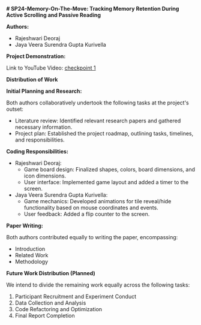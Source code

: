 **# SP24-Memory-On-The-Move: Tracking Memory Retention During Active Scrolling and Passive Reading**

**Authors:**

* Rajeshwari Deoraj
* Jaya Veera Surendra Gupta Kurivella

**Project Demonstration:**

Link to YouTube Video: [checkpoint 1](https://youtu.be/4rk888KqTgw) 

**Distribution of Work**

**Initial Planning and Research:**

Both authors collaboratively undertook the following tasks at the project's outset:

* Literature review: Identified relevant research papers and gathered necessary information.
* Project plan: Established the project roadmap, outlining tasks, timelines, and responsibilities.

**Coding Responsibilities:**

* Rajeshwari Deoraj:
    * Game board design: Finalized shapes, colors, board dimensions, and icon dimensions.
    * User interface: Implemented game layout and added a timer to the screen.
* Jaya Veera Surendra Gupta Kurivella:
    * Game mechanics: Developed animations for tile reveal/hide functionality based on mouse coordinates and events.
    * User feedback: Added a flip counter to the screen.

**Paper Writing:**

Both authors contributed equally to writing the paper, encompassing:

* Introduction
* Related Work
* Methodology

**Future Work Distribution (Planned)**

We intend to divide the remaining work equally across the following tasks:

1. Participant Recruitment and Experiment Conduct
2. Data Collection and Analysis
3. Code Refactoring and Optimization
4. Final Report Completion
